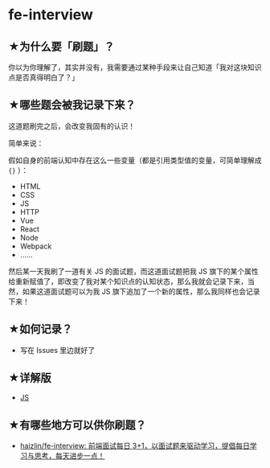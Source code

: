 # fe-interview

## ★为什么要「刷题」？

你以为你理解了，其实并没有，我需要通过某种手段来让自己知道「我对这块知识点是否真得明白了？」

## ★哪些题会被我记录下来？

这道题刷完之后，会改变我固有的认识！

简单来说：

假如自身的前端认知中存在这么一些变量（都是引用类型值的变量，可简单理解成 `{}` ）：

* HTML
* CSS
* JS
* HTTP
* Vue
* React
* Node
* Webpack
* ……

然后某一天我刷了一道有关 JS 的面试题，而这道面试题把我 JS 旗下的某个属性给重新赋值了，即改变了我对某个知识点的认知状态，那么我就会记录下来，当然，如果这道面试题可以为我 JS 旗下追加了一个新的属性，那么我同样也会记录下来！

## ★如何记录？

- 写在 Issues 里边就好了

## ★详解版

- [JS](./JS/README.md)

## ★有哪些地方可以供你刷题？

* [haizlin/fe-interview: 前端面试每日 3+1，以面试题来驱动学习，提倡每日学习与思考，每天进步一点！](https://github.com/haizlin/fe-interview)
